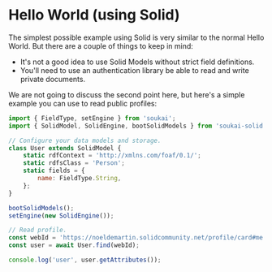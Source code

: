 # Hello World (using Solid)

The simplest possible example using Solid is very similar to the normal Hello World. But there are a couple of things to keep in mind:

- It's not a good idea to use Solid Models without strict field definitions.
- You'll need to use an authentication library be able to read and write private documents.

We are not going to discuss the second point here, but here's a simple example you can use to read public profiles:

```js
import { FieldType, setEngine } from 'soukai';
import { SolidModel, SolidEngine, bootSolidModels } from 'soukai-solid';

// Configure your data models and storage.
class User extends SolidModel {
    static rdfContext = 'http://xmlns.com/foaf/0.1/';
    static rdfsClass = 'Person';
    static fields = {
        name: FieldType.String,
    };
}

bootSolidModels();
setEngine(new SolidEngine());

// Read profile.
const webId = 'https://noeldemartin.solidcommunity.net/profile/card#me';
const user = await User.find(webId);

console.log('user', user.getAttributes());
```
